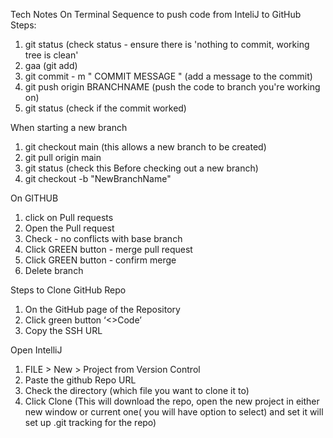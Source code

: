 Tech Notes
On Terminal Sequence to push code from InteliJ to GitHub
Steps:
  1. git status (check status - ensure there is 'nothing to commit, working tree is clean'
  2. gaa (git add)
  3. git commit - m " COMMIT MESSAGE " (add a message to the commit)
  4. git push origin BRANCHNAME (push the code to branch you're working on)
  5. git status (check if the commit worked)

When starting a new branch
1. git checkout main (this allows a new branch to be created)
2. git pull origin main
3. git status (check this Before checking out a new branch)
4. git checkout -b "NewBranchName" 

On GITHUB
  1. click on Pull requests
  2. Open the Pull request
  3. Check - no conflicts with base branch
  4. Click GREEN button - merge pull request
  5. Click GREEN button - confirm merge
  6. Delete branch


Steps to Clone GitHub Repo
  1. On the GitHub page of the Repository
  2. Click green button ‘<>Code’
  3. Copy the SSH URL
 
Open IntelliJ 
  1. FILE > New > Project from Version Control
  2. Paste the github Repo URL
  3. Check the directory (which file you want to clone it to)
  4. Click Clone
(This will download the repo, open the new project in either new window or current one( you will have option to select) and set it will set up .git tracking for the repo)


